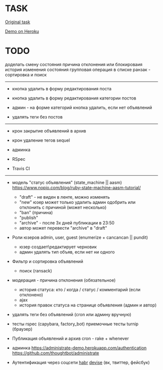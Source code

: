 # TASK

[Original task](https://docs.google.com/document/d/1390ZczB-uCVaH0bsxH0qKALk1YQAeK9yta7LalW1hvo/edit#heading=h.800vgi95v9ga)

[Demo on Heroku](https://blooming-journey-21325.herokuapp.com/)

# TODO

доделать смену состояния
 	причина отклонения или блокироваия
 	история изменения состояния
 	групповая операция в списке
ранзак - сортировка и поиск

----------------
- кнопка удалить в форму редактирования поста
- кнопка удалить в форму редактирования категории постов

- админ - на форме категорий кнопка удалить, если нет объявлений
- удалять теги без постов
----------------
- крон закрытие объявлений в архив 
- крон удаление тегов sequel 
- админка

- RSpec
- Travis CI
--------------------------------------------------

* модель "статус объявления" (state_machine || aasm)
	https://www.nopio.com/blog/ruby-state-machine-aasm-tutorial/
	- "draft" - не виден в ленте, можно изменять
	- "new" 
		юзер может только удалить
		админ одобрить или отклонить с причиной (может несколько)
	- "ban" (причина)
	- "publish"
	- "archive" - после 3х дней публикации в 23:50
	- автор может перевести "archive" в "draft"

* Роли юзеров admin, user, guest (enumerize + cancancan || pundit)
	- юзер 
		создает\редактирует черновик
	- админ
		удалять тип объяв, если нет ни одного

* Фильтр и сортировка объявлений
	- поиск (ransack)

* модерация - причина отклонения (обязательное)
	- история статуса: кто / когда / статус / комментарий (если отклонено)
	- ajax
	- история правок статуса на странице объявления (админ и автор)

* удалять теги без объявлений (cron или админу вручную)

* тесты rspec (capybara, factory_bot)
	приемочные тесты turnip (браузер) 

* Публикация объявлений и архив cron - rake + whenever
* админка https://administrate-demo.herokuapp.com/authentication https://github.com/thoughtbot/administrate

* Аутентификация через соцсети [habr](https://habr.com/ru/post/142128/) [devise](https://github.com/heartcombo/devise/wiki/OmniAuth:-Overview) (вк, твиттер, фейсбук)

